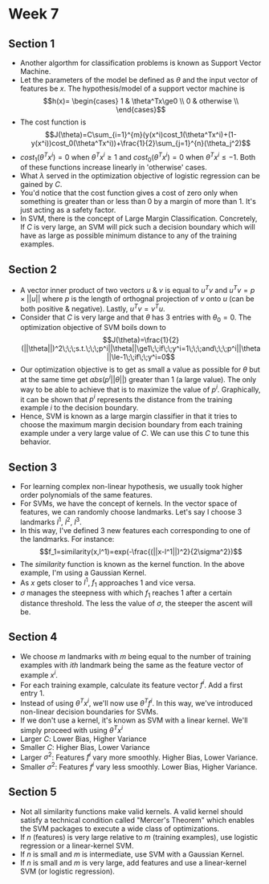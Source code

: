 # Week 7

## Section 1
* Another algorthm for classification problems is known as Support Vector Machine.
* Let the parameters of the model be defined as $\theta$ and the input vector of features be $x$. The hypothesis/model of a support vector machine is
$$h(x)=
\begin{cases}
    1 & \theta^Tx\ge0 \\
    0 & otherwise \\
\end{cases}$$
* The cost function is
$$J(\theta)=C\sum_{i=1}^{m}(y(x^i)cost_1(\theta^Tx^i)+(1-y(x^i))cost_0(\theta^Tx^i))+\frac{1}{2}\sum_{j=1}^{n}(\theta_j^2)$$
* $cost_1(\theta^Tx^i)=0$ when $\theta^Tx^i\ge1$ and $cost_0(\theta^Tx^i)=0$ when $\theta^Tx^i\le-1$. Both of these functions increase linearly in 'otherwise' cases.
* What $\lambda$ served in the optimization objective of logistic regression can be gained by $C$.
* You'd notice that the cost function gives a cost of zero only when something is greater than or less than 0 by a margin of more than 1. It's just acting as a safety factor.
* In SVM, there is the concept of Large Margin Classification. Concretely, If $C$ is very large, an SVM will pick such a decision boundary which will have as large as possible minimum distance to any of the training examples.

## Section 2
* A vector inner product of two vectors $u$ & $v$ is equal to $u^Tv$ and $u^Tv=p\times||u||$ where $p$ is the length of orthognal projection of $v$ onto $u$ (can be both positive & negative). Lastly, $u^Tv=v^Tu$.
* Consider that $C$ is very large and that $\theta$ has 3 entries with $\theta_0=0$. The optimization objective of SVM boils down to
$$J(\theta)=\frac{1}{2}(||\theta||)^2\;\;\;s.t.\;\;\;p^i||\theta||\ge1\;\;if\;\;y^i=1\;\;\;and\;\;\;p^i||\theta||\le-1\;\;if\;\;y^i=0$$
* Our optimization objective is to get as small a value as possible for $\theta$ but at the same time get $abs(p^i||\theta||)$ greater than 1 (a large value). The only way to be able to achieve that is to maximize the value of $p^i$. Graphically, it can be shown that $p^i$ represents the distance from the training example $i$ to the decision boundary.
* Hence, SVM is known as a large margin classifier in that it tries to choose the maximum margin decision boundary from each training example under a very large value of $C$. We can use this $C$ to tune this behavior.

## Section 3
* For learning complex non-linear hypothesis, we usually took higher order polynomials of the same features.
* For SVMs, we have the concept of kernels. In the vector space of features, we can randomly choose landmarks. Let's say I choose 3 landmarks $l^1$, $l^2$, $l^3$.
* In this way, I've defined 3 new features each corresponding to one of the landmarks. For instance:
$$f_1=similarity(x,l^1)=exp(-\frac{(||x-l^1||)^2}{2\sigma^2})$$
* The $similarity$ function is known as the kernel function. In the above example, I'm using a Gaussian Kernel.
* As $x$ gets closer to $l^1$, $f_1$ approaches $1$ and vice versa.
* $\sigma$ manages the steepness with which $f_1$ reaches $1$ after a certain distance threshold. The less the value of $\sigma$, the steeper the ascent will be.

## Section 4
* We choose $m$ landmarks with $m$ being equal to the number of training examples with $ith$ landmark being the same as the feature vector of example $x^i$.
* For each training example, calculate its feature vector $f^i$. Add a first entry $1$.
* Instead of using $\theta^Tx^i$, we'll now use $\theta^Tf^i$. In this way, we've introduced non-linear decision boundaries for SVMs.
* If we don't use a kernel, it's known as SVM with a linear kernel. We'll simply proceed with using $\theta^Tx^i$
* Larger $C$: Lower Bias, Higher Variance
* Smaller $C$: Higher Bias, Lower Variance
* Larger $\sigma^2$: Features $f^i$ vary more smoothly. Higher Bias, Lower Variance.
* Smaller $\sigma^2$: Features $f^i$ vary less smoothly. Lower Bias, Higher Variance.

## Section 5
* Not all similarity functions make valid kernels. A valid kernel should satisfy a technical condition called "Mercer's Theorem" which enables the SVM packages to execute a wide class of optimizations.
* If $n$ (features) is very large relative to $m$ (training examples), use logistic regression or a linear-kernel SVM.
* If $n$ is small and $m$ is intermediate, use SVM with a Gaussian Kernel.
* If $n$ is small and $m$ is very large, add features and use a linear-kernel SVM (or logistic regression).
